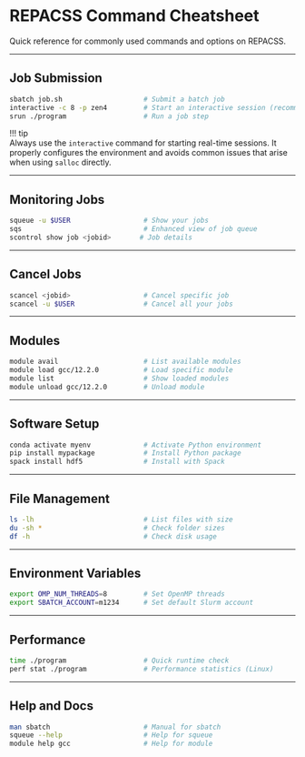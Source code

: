 # REPACSS Command Cheatsheet

Quick reference for commonly used commands and options on REPACSS.

---

## Job Submission

```bash
sbatch job.sh                    # Submit a batch job
interactive -c 8 -p zen4         # Start an interactive session (recommended)
srun ./program                   # Run a job step
```

!!! tip  
    Always use the `interactive` command for starting real-time sessions. It properly configures the environment and avoids common issues that arise when using `salloc` directly.

---

## Monitoring Jobs

```bash
squeue -u $USER                  # Show your jobs
sqs                              # Enhanced view of job queue
scontrol show job <jobid>       # Job details
```

---

## Cancel Jobs

```bash
scancel <jobid>                  # Cancel specific job
scancel -u $USER                 # Cancel all your jobs
```

---

## Modules

```bash
module avail                     # List available modules
module load gcc/12.2.0           # Load specific module
module list                      # Show loaded modules
module unload gcc/12.2.0         # Unload module
```

---

## Software Setup

```bash
conda activate myenv             # Activate Python environment
pip install mypackage            # Install Python package
spack install hdf5               # Install with Spack
```

---

## File Management

```bash
ls -lh                           # List files with size
du -sh *                         # Check folder sizes
df -h                            # Check disk usage
```

---

## Environment Variables

```bash
export OMP_NUM_THREADS=8         # Set OpenMP threads
export SBATCH_ACCOUNT=m1234      # Set default Slurm account
```

---

## Performance

```bash
time ./program                   # Quick runtime check
perf stat ./program              # Performance statistics (Linux)
```

---

## Help and Docs

```bash
man sbatch                       # Manual for sbatch
squeue --help                    # Help for squeue
module help gcc                  # Help for module
```
